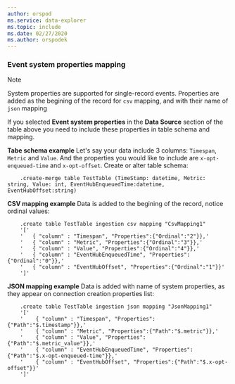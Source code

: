 ```yaml
---
author: orspod
ms.service: data-explorer
ms.topic: include
ms.date: 02/27/2020
ms.author: orspodek
---
```


### Event system properties mapping

> [!Note]
> System properties are supported for single-record events. 
> Properties are added as the begining of the record for `csv` mapping, and with their name of `json` mapping

If you selected **Event system properties** in the **Data Source** section of the table above you need to include these properties in table schema and mapping.

**Tabe schema example**
Let's say your data include 3 columns: `Timespan`, `Metric` and `Value`. And the properties you would like to include are `x-opt-enqueued-time` and `x-opt-offset`. Create or alter table schema:

```kusto
    .create-merge table TestTable (TimeStamp: datetime, Metric: string, Value: int, EventHubEnqueuedTime:datetime, EventHubOffset:string)
```

**CSV mapping example**
Data is added to the begining of the record, notice ordinal values:

```kusto
    .create table TestTable ingestion csv mapping "CsvMapping1"
    '['
    '   { "column" : "Timespan", "Properties":{"Ordinal":"2"}},'
    '   { "column" : "Metric", "Properties":{"Ordinal":"3"}},'
    '   { "column" : "Value", "Properties":{"Ordinal":"4"}},'
    '   { "column" : "EventHubEnqueuedTime", "Properties":{"Ordinal":"0"}},'
    '   { "column" : "EventHubOffset", "Properties":{"Ordinal":"1"}}'
    ']'
```
 
**JSON mapping example**
Data is added with name of system properties, as they appear on connection creation properties list:

```kusto
    .create table TestTable ingestion json mapping "JsonMapping1"
    '['
    '    { "column" : "Timespan", "Properties":{"Path":"$.timestamp"}},'
    '    { "column" : "Metric", "Properties":{"Path":"$.metric"}},'
    '    { "column" : "Value", "Properties":{"Path":"$.metric_value"}},'
    '    { "column" : "EventHubEnqueuedTime", "Properties":{"Path":"$.x-opt-enqueued-time"}},'
    '    { "column" : "EventHubOffset", "Properties":{"Path":"$.x-opt-offset"}}'
    ']'
```
